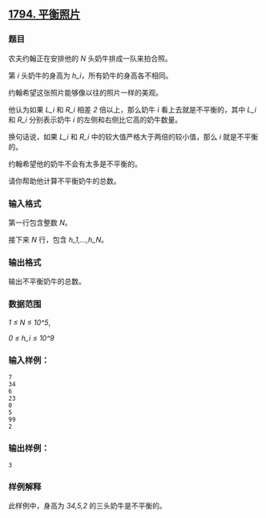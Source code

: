 ## [1794. 平衡照片](https://www.acwing.com/problem/content/1796/)

### 题目

农夫约翰正在安排他的 *N* 头奶牛排成一队来拍合照。

第 *i* 头奶牛的身高为 *h_i*，所有奶牛的身高各不相同。

约翰希望这张照片能够像以往的照片一样的美观。

他认为如果 *L_i* 和 *R_i* 相差 *2* 倍以上，那么奶牛 *i* 看上去就是不平衡的，其中 *L_i* 和 *R_i* 分别表示奶牛 *i* 的左侧和右侧比它高的奶牛数量。

换句话说，如果 *L_i* 和 *R_i* 中的较大值严格大于两倍的较小值，那么 *i* 就是不平衡的。

约翰希望他的奶牛不会有太多是不平衡的。

请你帮助他计算不平衡奶牛的总数。

### 输入格式

第一行包含整数 *N*。

接下来 *N* 行，包含 *h_1,…,h_N*。

### 输出格式

输出不平衡奶牛的总数。

### 数据范围

*1 ≤ N ≤ 10^5*,

*0 ≤ h_i ≤ 10^9*

### 输入样例：

```
7
34
6
23
0
5
99
2
```

### 输出样例：

```
3
```

### 样例解释

此样例中，身高为 *34,5,2* 的三头奶牛是不平衡的。
